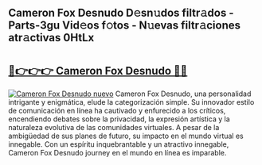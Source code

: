## Cameron Fox Desnudo D𝚎sn𝚞dos filtr𝚊dos - Parts-3gu Vid𝚎os f𝚘tos - N𝚞evas filtr𝚊ciones atr𝚊ctivas 0HtLx

# <h2><a href="http://mb1spu.tromn.icu/?c=Cameron+Fox+Desnudo">🔗👉👉👉 Cameron Fox Desnudo 🔗🔗</a></h2>

[![Cameron Fox Desnudo nuevo](https://i.imgur.com/pEAQMta.gif)](http://mb1spu.tromn.icu/?c=Cameron+Fox+Desnudo)
Cameron Fox Desnudo, una personalidad intrigante y enigmática, elude la categorización simple. Su innovador estilo de comunicación en línea ha cautivado y enfurecido a los críticos, encendiendo debates sobre la privacidad, la expresión artística y la naturaleza evolutiva de las comunidades virtuales. A pesar de la ambigüedad de sus planes de futuro, su impacto en el mundo virtual es innegable. Con un espíritu inquebrantable y un atractivo innegable, Cameron Fox Desnudo journey en el mundo en línea es imparable.
